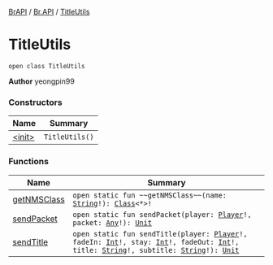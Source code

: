 [BrAPI](../../index.md) / [Br.API](../index.md) / [TitleUtils](./index.md)

# TitleUtils

`open class TitleUtils`

**Author**
yeongpin99

### Constructors

| Name | Summary |
|---|---|
| [&lt;init&gt;](-init-.md) | `TitleUtils()` |

### Functions

| Name | Summary |
|---|---|
| [getNMSClass](get-n-m-s-class.md) | `open static fun ~~getNMSClass~~(name: `[`String`](https://kotlinlang.org/api/latest/jvm/stdlib/kotlin/-string/index.html)`!): `[`Class`](https://docs.oracle.com/javase/8/docs/api/java/lang/Class.html)`<*>!` |
| [sendPacket](send-packet.md) | `open static fun sendPacket(player: `[`Player`](https://hub.spigotmc.org/javadocs/spigot/org/bukkit/entity/Player.html)`!, packet: `[`Any`](https://kotlinlang.org/api/latest/jvm/stdlib/kotlin/-any/index.html)`!): `[`Unit`](https://kotlinlang.org/api/latest/jvm/stdlib/kotlin/-unit/index.html) |
| [sendTitle](send-title.md) | `open static fun sendTitle(player: `[`Player`](https://hub.spigotmc.org/javadocs/spigot/org/bukkit/entity/Player.html)`!, fadeIn: `[`Int`](https://kotlinlang.org/api/latest/jvm/stdlib/kotlin/-int/index.html)`!, stay: `[`Int`](https://kotlinlang.org/api/latest/jvm/stdlib/kotlin/-int/index.html)`!, fadeOut: `[`Int`](https://kotlinlang.org/api/latest/jvm/stdlib/kotlin/-int/index.html)`!, title: `[`String`](https://kotlinlang.org/api/latest/jvm/stdlib/kotlin/-string/index.html)`!, subtitle: `[`String`](https://kotlinlang.org/api/latest/jvm/stdlib/kotlin/-string/index.html)`!): `[`Unit`](https://kotlinlang.org/api/latest/jvm/stdlib/kotlin/-unit/index.html) |
